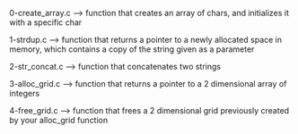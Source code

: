 0-create_array.c --> function that creates an array of chars, and initializes it with a specific char


1-strdup.c -->  function that returns a pointer to a newly allocated space in memory, which contains a copy of the string given as a parameter


2-str_concat.c --> function that concatenates two strings


3-alloc_grid.c --> function that returns a pointer to a 2 dimensional array of integers


4-free_grid.c --> function that frees a 2 dimensional grid previously created by your alloc_grid function


